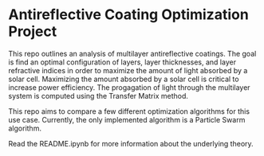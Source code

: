 # Antireflective Coating Optimization Project

This repo outlines an analysis of multilayer antireflective coatings. The goal is find an optimal configuration of layers, layer thicknesses, and layer refractive indices in order to maximize the amount of light absorbed by a solar cell. Maximizing the amount absorbed by a solar cell is critical to increase power efficiency. The progagation of light through the multilayer system is computed using the Transfer Matrix method.

This repo aims to compare a few different optimization algorithms for this use case. Currently, the only implemented algorithm is a Particle Swarm algorithm.

Read the README.ipynb for more information about the underlying theory.
